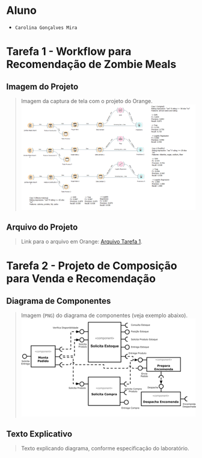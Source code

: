 # Aluno
* `Carolina Gonçalves Mira`

# Tarefa 1 - Workflow para Recomendação de Zombie Meals

## Imagem do Projeto
> Imagem da captura de tela com o projeto do Orange.
![Workflow Orange](images/carolina-zombie-meals-pred.png)

## Arquivo do Projeto
> Link para o arquivo em Orange: [Arquivo Tarefa 1]().

# Tarefa 2 - Projeto de Composição para Venda e Recomendação

## Diagrama de Componentes

> Imagem (`PNG`) do diagrama de componentes (veja exemplo abaixo).
![Diagrama Venda](images/diagrama-componentes-venda.png)

## Texto Explicativo

> Texto explicando diagrama, conforme especificação do laboratório.
